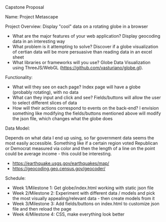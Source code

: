 Capstone Proposal

Name: Project Metascape

Project Overview: Display "cool" data on a rotating globe in a browser

- What are the major features of your web application? Display geocoding data in an interesting way 
- What problem is it attempting to solve? Discover if a globe visualization of certian data will be more persuasive than reading data in an excel sheet 
- What libraries or frameworks will you use? Globe Data Visualization using ThreeJS/WebGL (https://github.com/vasturiano/globe.gl). 

Functionality:

- What will they see on each page? Index page will have a globe (probably rotating), with no data
- What can they input and click and see? Fields/buttons will allow the user to select different slices of data 
- How will their actions correspond to events on the back-end? I envision something like modifying the fields/buttons mentioned above will modify the json file, which changes what the globe does


Data Model: 

Depends on what data I end up using, so far government data seems the most easily accessible. Something like if a certain region voted Republican or Democrat measured via color and then the length of a line on the point could be average income - this could be interesting.

- https://earthquake.usgs.gov/earthquakes/map/
- https://geocoding.geo.census.gov/geocoder/

Schedule:

- Week 1/Milestone 1: Get globe/index.html working with static json file
- Week 2/Milestone 2: Experiment with different data / models and pick the most visually appealing/relevant data - then create models from it
- Week 3/Milestone 3: Add fields/buttons on index.html to customize json file and then reload the page
- Week 4/Milestone 4: CSS, make everything look better
